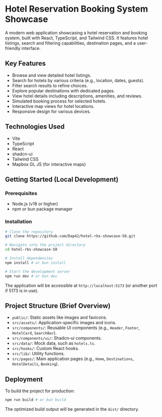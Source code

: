 # Hotel Reservation Booking System Showcase

A modern web application showcasing a hotel reservation and booking system, built with React, TypeScript, and Tailwind CSS. It features hotel listings, search and filtering capabilities, destination pages, and a user-friendly interface.

## Key Features

- Browse and view detailed hotel listings.
- Search for hotels by various criteria (e.g., location, dates, guests).
- Filter search results to refine choices.
- Explore popular destinations with dedicated pages.
- View hotel details including descriptions, amenities, and reviews.
- Simulated booking process for selected hotels.
- Interactive map views for hotel locations.
- Responsive design for various devices.

## Technologies Used

- Vite
- TypeScript
- React
- shadcn-ui
- Tailwind CSS
- Mapbox GL JS (for interactive maps)

## Getting Started (Local Development)

### Prerequisites

- Node.js (v18 or higher)
- npm or bun package manager

### Installation

```bash
# Clone the repository
git clone https://github.com/Dap42/hotel-rbs-showcase-58.git

# Navigate into the project directory
cd hotel-rbs-showcase-58

# Install dependencies
npm install # or bun install

# Start the development server
npm run dev # or bun dev
```

The application will be accessible at `http://localhost:5173` (or another port if 5173 is in use).

## Project Structure (Brief Overview)

- `public/`: Static assets like images and favicons.
- `src/assets/`: Application-specific images and icons.
- `src/components/`: Reusable UI components (e.g., `Header`, `Footer`, `HotelCard`, `SearchBar`).
- `src/components/ui/`: Shadcn-ui components.
- `src/data/`: Mock data, such as `hotels.ts`.
- `src/hooks/`: Custom React hooks.
- `src/lib/`: Utility functions.
- `src/pages/`: Main application pages (e.g., `Home`, `Destinations`, `HotelDetails`, `Booking`).

## Deployment

To build the project for production:

```bash
npm run build # or bun build
```

The optimized build output will be generated in the `dist/` directory.

